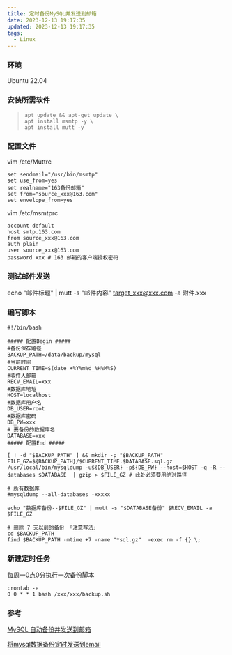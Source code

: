 ```yaml
---
title: 定时备份MySQL并发送到邮箱
date: 2023-12-13 19:17:35
updated: 2023-12-13 19:17:35
tags:
  - Linux
---
```

### 环境

Ubuntu 22.04

### 安装所需软件

> ```
> apt update && apt-get update \
> apt install msmtp -y \ 
> apt install mutt -y
> ```

### 配置文件

vim /etc/Muttrc

```
set sendmail="/usr/bin/msmtp"
set use_from=yes
set realname="163备份邮箱"
set from="source_xxx@163.com"
set envelope_from=yes
```

vim /etc/msmtprc

```
account default
host smtp.163.com
from source_xxx@163.com
auth plain
user source_xxx@163.com
password xxx # 163 邮箱的客户端授权密码
```

### 测试邮件发送

echo "邮件标题" | mutt -s "邮件内容" target_xxx@xxx.com -a 附件.xxx

### 编写脚本

```
#!/bin/bash

##### 配置Begin #####
#备份保存路径
BACKUP_PATH=/data/backup/mysql
#当前时间
CURRENT_TIME=$(date +%Y%m%d_%H%M%S)
#收件人邮箱
RECV_EMAIL=xxx
#数据库地址
HOST=localhost
#数据库用户名
DB_USER=root
#数据库密码
DB_PW=xxx
# 要备份的数据库名
DATABASE=xxx
##### 配置End #####

[ ! -d "$BACKUP_PATH" ] && mkdir -p "$BACKUP_PATH"
FILE_GZ=${BACKUP_PATH}/$CURRENT_TIME.$DATABASE.sql.gz
/usr/local/bin/mysqldump -u${DB_USER} -p${DB_PW} --host=$HOST -q -R --databases $DATABASE  | gzip > $FILE_GZ # 此处必须要用绝对路径

# 所有数据库
#mysqldump --all-databases -xxxxx

echo "数据库备份--$FILE_GZ" | mutt -s "$DATABASE备份" $RECV_EMAIL -a $FILE_GZ

# 删除 7 天以前的备份 「注意写法」
cd $BACKUP_PATH
find $BACKUP_PATH -mtime +7 -name "*sql.gz"  -exec rm -f {} \;
```

### 新建定时任务

每周一0点0分执行一次备份脚本

```
crontab -e
0 0 * * 1 bash /xxx/xxx/backup.sh
```

### 参考

[MySQL 自动备份并发送到邮箱](https://learnku.com/articles/13342/mysql-auto-backup-and-send-to-mailbox)

[将mysql数据备份定时发送到email](https://l1905.github.io/%E8%BF%90%E7%BB%B4/2020/06/05/mysql_backup_by_email/)
